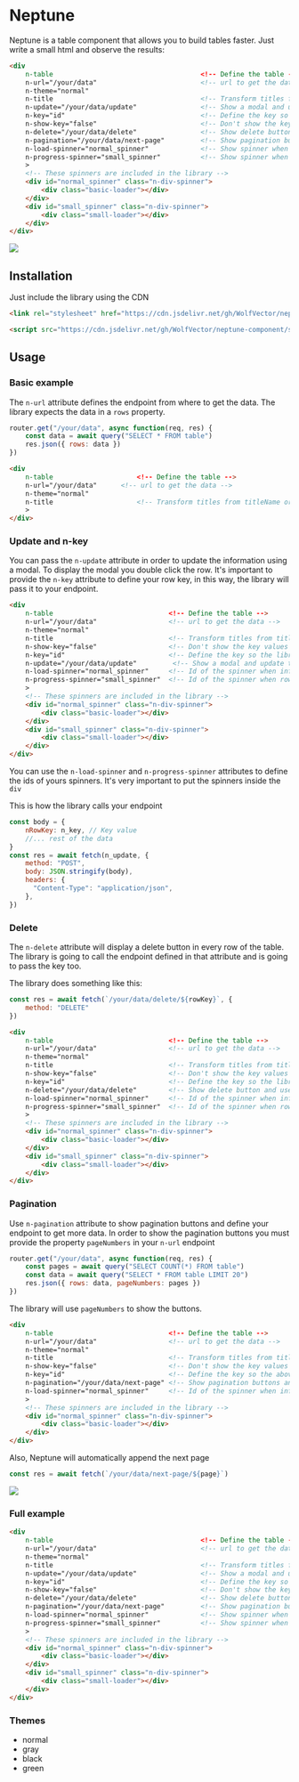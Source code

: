 # Neptune

Neptune is a table component that allows you to build tables faster. Just write a small html and observe the results:
```html
<div 
    n-table                                     <!-- Define the table -->
    n-url="/your/data"                          <!-- url to get the data -->
    n-theme="normal" 
    n-title                                     <!-- Transform titles from titleName or title_name to Title Name -->
    n-update="/your/data/update"                <!-- Show a modal and update the information using your endpoint -->
    n-key="id"                                  <!-- Define the key so the library can pass the value to your endpoint and know which row to update or delete -->
    n-show-key="false"                          <!-- Don't show the key values -->
    n-delete="/your/data/delete"                <!-- Show delete button and use your endpoint to delete the row -->
    n-pagination="/your/data/next-page"         <!-- Show pagination buttons and define the url to get more information -->
    n-load-spinner="normal_spinner"             <!-- Show spinner when information is loading -->
    n-progress-spinner="small_spinner"          <!-- Show spinner when row is updating or being deleted -->
    >
    <!-- These spinners are included in the library -->
    <div id="normal_spinner" class="n-div-spinner">
        <div class="basic-loader"></div>
    </div>
    <div id="small_spinner" class="n-div-spinner">
        <div class="small-loader"></div>
    </div>
</div>
```
![](example.gif)

## Installation

Just include the library using the CDN
```html
<link rel="stylesheet" href="https://cdn.jsdelivr.net/gh/WolfVector/neptune-component/src/neptune.css" />

<script src="https://cdn.jsdelivr.net/gh/WolfVector/neptune-component/src/neptune.js"></script>
```

## Usage

### Basic example

The `n-url` attribute defines the endpoint from where to get the data. The library expects the data in a `rows` property.

```js
router.get("/your/data", async function(req, res) {
    const data = await query("SELECT * FROM table")
    res.json({ rows: data })
})
```

```html
<div 
    n-table                     <!-- Define the table -->
    n-url="/your/data"      <!-- url to get the data -->
    n-theme="normal" 
    n-title                     <!-- Transform titles from titleName or title_name to Title Name -->
    >
</div>
```

### Update and n-key

You can pass the `n-update` attribute in order to update the information using a modal. To display the modal you double click the row. It's important to provide the `n-key` attribute to define your row key, in this way, the library will pass it to your endpoint.

```html
<div 
    n-table                             <!-- Define the table -->
    n-url="/your/data"                  <!-- url to get the data -->
    n-theme="normal" 
    n-title                             <!-- Transform titles from titleName or title_name to Title Name -->
    n-show-key="false"                  <!-- Don't show the key values -->
    n-key="id"                          <!-- Define the key so the library can pass the value to your endpoint-->
    n-update="/your/data/update"         <!-- Show a modal and update the information using your endpoint -->
    n-load-spinner="normal_spinner"     <!-- Id of the spinner when information is loading -->   
    n-progress-spinner="small_spinner"  <!-- Id of the spinner when row is updating or being deleted -->
    >
    <!-- These spinners are included in the library -->
    <div id="normal_spinner" class="n-div-spinner">
        <div class="basic-loader"></div>
    </div>
    <div id="small_spinner" class="n-div-spinner">
        <div class="small-loader"></div>
    </div>
</div>
```

You can use the `n-load-spinner` and `n-progress-spinner` attributes to define the ids of yours spinners. It's very important to put the spinners inside the `div`

This is how the library calls your endpoint

```js
const body = { 
    nRowKey: n_key, // Key value
    //... rest of the data
}
const res = await fetch(n_update, {
    method: "POST",
    body: JSON.stringify(body),
    headers: {
      "Content-Type": "application/json",
    },
})
```

### Delete

The `n-delete` attribute will display a delete button in every row of the table. The library is going to call the endpoint defined in that attribute and is going to pass the key too.

The library does something like this:

```js
const res = await fetch(`/your/data/delete/${rowKey}`, {
    method: "DELETE"
})
```

```html
<div 
    n-table                             <!-- Define the table -->
    n-url="/your/data"                  <!-- url to get the data -->
    n-theme="normal" 
    n-title                             <!-- Transform titles from titleName or title_name to Title Name -->
    n-show-key="false"                  <!-- Don't show the key values -->
    n-key="id"                          <!-- Define the key so the library can pass the value to your endpoint-->
    n-delete="/your/data/delete"        <!-- Show delete button and use your endpoint to delete the row -->
    n-load-spinner="normal_spinner"     <!-- Id of the spinner when information is loading -->   
    n-progress-spinner="small_spinner"  <!-- Id of the spinner when row is updating or being deleted -->
    >
    <!-- These spinners are included in the library -->
    <div id="normal_spinner" class="n-div-spinner">
        <div class="basic-loader"></div>
    </div>
    <div id="small_spinner" class="n-div-spinner">
        <div class="small-loader"></div>
    </div>
</div>
```

### Pagination

Use `n-pagination` attribute to show pagination buttons and define your endpoint to get more data. In order to show the pagination buttons you must provide the property `pageNumbers` in your `n-url` endpoint

```js
router.get("/your/data", async function(req, res) {
    const pages = await query("SELECT COUNT(*) FROM table")
    const data = await query("SELECT * FROM table LIMIT 20")
    res.json({ rows: data, pageNumbers: pages })
})
```

The library will use `pageNumbers` to show the buttons. 

```html
<div 
    n-table                             <!-- Define the table -->
    n-url="/your/data"                  <!-- url to get the data -->
    n-theme="normal" 
    n-title                             <!-- Transform titles from titleName or title_name to Title Name -->
    n-show-key="false"                  <!-- Don't show the key values -->
    n-key="id"                          <!-- Define the key so the above works -->
    n-pagination="/your/data/next-page" <!-- Show pagination buttons and define the url to get more information -->
    n-load-spinner="normal_spinner"     <!-- Id of the spinner when information is loading -->   
    >
    <!-- These spinners are included in the library -->
    <div id="normal_spinner" class="n-div-spinner">
        <div class="basic-loader"></div>
    </div>
</div>
```

Also, Neptune will automatically append the next page

```js
const res = await fetch(`/your/data/next-page/${page}`)
```

![](pagination.gif)

### Full example

```html
<div 
    n-table                                     <!-- Define the table -->
    n-url="/your/data"                          <!-- url to get the data -->
    n-theme="normal" 
    n-title                                     <!-- Transform titles from titleName or title_name to Title Name -->
    n-update="/your/data/update"                <!-- Show a modal and update the information using your endpoint -->
    n-key="id"                                  <!-- Define the key so the library can pass the value to your endpoint and know which row to update or delete -->
    n-show-key="false"                          <!-- Don't show the key values -->
    n-delete="/your/data/delete"                <!-- Show delete button and use your endpoint to delete the row -->
    n-pagination="/your/data/next-page"         <!-- Show pagination buttons and define the url to get more information -->
    n-load-spinner="normal_spinner"             <!-- Show spinner when information is loading -->
    n-progress-spinner="small_spinner"          <!-- Show spinner when row is updating or being deleted -->
    >
    <!-- These spinners are included in the library -->
    <div id="normal_spinner" class="n-div-spinner">
        <div class="basic-loader"></div>
    </div>
    <div id="small_spinner" class="n-div-spinner">
        <div class="small-loader"></div>
    </div>
</div>
```

### Themes

- normal
- gray
- black
- green
